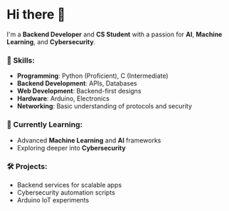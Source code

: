 # Hi there 👋  

I'm a **Backend Developer** and **CS Student** with a passion for **AI**, **Machine Learning**, and **Cybersecurity**.  

### 🔧 Skills:
- **Programming**: Python (Proficient), C (Intermediate)  
- **Backend Development**: APIs, Databases  
- **Web Development**: Backend-first designs  
- **Hardware**: Arduino, Electronics  
- **Networking**: Basic understanding of protocols and security  

### 🌱 Currently Learning:
- Advanced **Machine Learning** and **AI** frameworks  
- Exploring deeper into **Cybersecurity**  

### 🛠️ Projects:
- Backend services for scalable apps  
- Cybersecurity automation scripts  
- Arduino IoT experiments  
